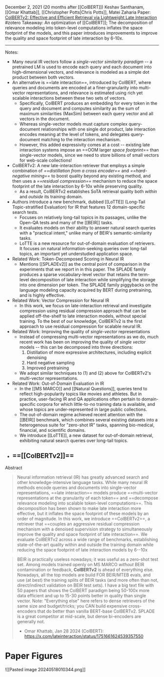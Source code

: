 December 2, 2021 (20 months after [[ColBERT]])
Keshav Santhanam, [[Omar Khattab]], [[Christopher Potts|Chris Potts]], Matei Zaharia
Paper: [ColBERTv2: Effective and Efficient Retrieval via Lightweight Late Interaction](https://arxiv.org/abs/2112.01488)
#zotero 
Takeaway: An optimization of [[ColBERT]]; The decomposition of relevance modeling into token-level computations inflates the space footprint of the models, and this paper introduces improvements to improve the quality and space footprint of late interaction by 6-10x.

----

Notes:
- Many neural IR vectors follow a *single-vector similarity paradigm* -- a pretrained LM is used to encode each query and each document into high-dimensional vectors, and relevance is modeled as a simple dot product between both vectors.
- An alternative is ==late interaction==, introduced by ColBERT, where queries and documents are encoded at a finer-granularity into multi-vector representations, and relevance is estimated using  rich yet scalable interactions between these two sets of vectors.
	- Specifically, ColBERT produces an embedding for every token in the query and document and computes similarity as the sum of maximum similarities (MaxSim) between each query vector and all vectors in the document.
	- Whereas single-vector models must capture complex query-document relationships with one single dot product, late interaction encodes meaning at the level of tokens, and delegates query-document matching to the interaction mechanism. 
	- However, this added expressivity comes at a cost -- existing late interaction systems impose an ==OOM larger *space footprint*== than single-vector models, since we need to store billions of small vectors for web-scale collections!
- ColBERTv2: A new late-interaction retriever that employs a simple combination of *==distillation from a cross encoder==* and *==hard-negative mining==* to boost quality beyond any existing method, and then uses a *==residual compression==* mechanism to reduce the space footprint of the late interaction by 6-10x while preserving quality.
	- As a result, ColBERTv2 establishes SoTA retrieval quality both *within* and *outside* its training domain.
- Authors introduce a new benchmark, dubbed [[LoTTE]] (Long-Tail Topic-stratified Evaluation) for IR that features 12 domain-specific search tests.
	- Focuses on relatively long-tail topics in its passages, unlike the Open-QA tests and many of the [[BEIR]] tasks. 
	- It evaluates models on their ability to answer natural search queries with a "practical intent," unlike many of BEIR's semantic-similarity tasks.
	- LoTTE is a new resource for out-of-domain evaluation of retrievers. It focuses on natural information-seeking queries over long-tail topics, an important yet understudied application space.
- Related Work: Token-Decomposed Scoring in Neural IR
	- Mentions [[SPLADEv2]] as the central point of comparison in the experiments that we report in in this paper. The SPLADE family produces a sparse vocabulary-level vector that retains the term-level decomposition of late interaction while simplifying the storage into one dimension per token. The SPLADE family piggybacks on the language modeling capacity acquired by BERT during pretraining, and is highly effective.
- Related Work: Vector Compression for Neural IR
	- In this work, we focus on late-interaction retrieval and investigate compression using residual compression approach that can be applied off-the-shelf to late interaction models, without special training. To the best of our knowledge, ColBERTv2 is the first approach to use residual compression for scalable neural IR.
- Related Work: Improving the quality of *single-vector* representations
	- Instead of compressing multi-vector representations as we do, much recent work has been on improving the quality of *single vector* models -- this can be decomposed into three directions:
		1. Distillation of more expressive architectures, including explicit denoising
		2. Hard negative sampling
		3. Improved pretraining
	- We adopt similar techniques to (1) and (2) above for ColBERTv2's multi-vector representations.
- Related Work: Out-of-Domain Evaluation in IR
	- In the [[MS MARCO]] and [[Natural Questions]], queries tend to reflect high-popularity topics like movies and athletes. But in practice, user-facing IR and QA applications often pertain to domain-specific corpora for which little-to-no training data is available, and whose topics are under-represented in large public collections.
	- The out-of-domain regime achieved recent attention with the [[BEIR]] benchmark, which combines several existing datasets into a heterogenous suite for "zero-shot IR" tasks, spanning bio-medical, financial, and scientific domains.
	- We introduce [[LoTTE]], a new dataset for out-of-domain retrieval, exhibiting natural search queries over long-tail topics.
- ==[[ColBERTv2]]==
	- 

Abstract
> Neural information retrieval (IR) has greatly advanced search and other knowledge-intensive language tasks. While many neural IR methods encode queries and documents into single-vector representations, ==late interaction== models produce ==multi-vector representations at the granularity of each token== and ==decompose relevance modeling into scalable token-level computations==. This decomposition has been shown to make late interaction more effective, but it inflates the space footprint of these models by an order of magnitude. In this work, we introduce ==ColBERTv2==, a retriever that ==couples an aggressive residual compression mechanism with a denoised supervision strategy to simultaneously improve the quality and space footprint of late interaction==. We evaluate ColBERTv2 across a wide range of benchmarks, establishing state-of-the-art quality within and outside the training domain while reducing the space footprint of late interaction models by 6--10x


> BEIR is practically useless nowadays; it was useful as a zero-shot test set. Among models trained openly on MS MARCO _without_ BEIR contamination or feedback, **ColBERTv2** is ahead of everything else. Nowadays, all the top models are build FOR BEIR/MTEB evals, and use (at best) the training splits of BEIR tasks (and more often than not, direct/indirect validation on BEIR test sets). I have a big text file with 50 papers that shows the ColBERT paradigm being 50-100x more data efficient and up to 15-30 points better in quality than single vector. Note: "Everything else" here refers to dense retrievers of the same size and budget/tricks; you CAN build expensive cross-encoders that do better than vanilla BERT-base ColBERTv2. SPLADE is a great competitor at mid-scale, but dense bi-encoders are generally not.
> - Omar Khattab, Jan 28 2024 (ColBERT): https://x.com/lateinteraction/status/1751661624539357550

# Paper Figures
![[Pasted image 20240518010344.png]]

